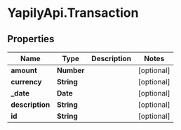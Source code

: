 # YapilyApi.Transaction

## Properties
Name | Type | Description | Notes
------------ | ------------- | ------------- | -------------
**amount** | **Number** |  | [optional] 
**currency** | **String** |  | [optional] 
**_date** | **Date** |  | [optional] 
**description** | **String** |  | [optional] 
**id** | **String** |  | [optional] 


